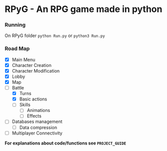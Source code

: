 # RPyG - An RPG game made in python

### Running

On RPyG folder ```python Run.py``` or ```python3 Run.py```

### Road Map
- [x] Main Menu
- [x] Character Creation
- [x] Character Modification
- [x] Lobby
- [x] Map
- [ ] Battle
  - [x] Turns
  - [x] Basic actions
  - [ ] Skills
    - [ ] Animations
    - [ ] Effects
- [ ] Databases management
    - [ ] Data compression
- [ ] Multiplayer Connectivity

**For explanations about code/functions see ```PROJECT_GUIDE```**
